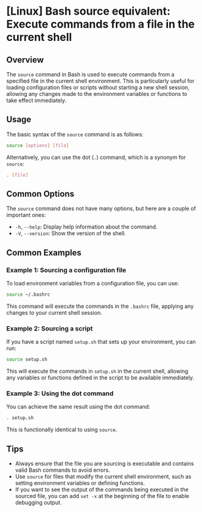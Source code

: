 # [Linux] Bash source equivalent: Execute commands from a file in the current shell

## Overview
The `source` command in Bash is used to execute commands from a specified file in the current shell environment. This is particularly useful for loading configuration files or scripts without starting a new shell session, allowing any changes made to the environment variables or functions to take effect immediately.

## Usage
The basic syntax of the `source` command is as follows:

```bash
source [options] [file]
```

Alternatively, you can use the dot (`.`) command, which is a synonym for `source`:

```bash
. [file]
```

## Common Options
The `source` command does not have many options, but here are a couple of important ones:

- `-h`, `--help`: Display help information about the command.
- `-V`, `--version`: Show the version of the shell.

## Common Examples

### Example 1: Sourcing a configuration file
To load environment variables from a configuration file, you can use:

```bash
source ~/.bashrc
```

This command will execute the commands in the `.bashrc` file, applying any changes to your current shell session.

### Example 2: Sourcing a script
If you have a script named `setup.sh` that sets up your environment, you can run:

```bash
source setup.sh
```

This will execute the commands in `setup.sh` in the current shell, allowing any variables or functions defined in the script to be available immediately.

### Example 3: Using the dot command
You can achieve the same result using the dot command:

```bash
. setup.sh
```

This is functionally identical to using `source`.

## Tips
- Always ensure that the file you are sourcing is executable and contains valid Bash commands to avoid errors.
- Use `source` for files that modify the current shell environment, such as setting environment variables or defining functions.
- If you want to see the output of the commands being executed in the sourced file, you can add `set -x` at the beginning of the file to enable debugging output.